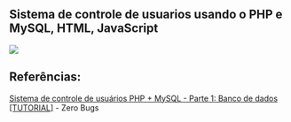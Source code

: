 ## Sistema de controle de usuarios usando o PHP e MySQL, HTML, JavaScript

<img src="https://adegaunibeer.caiorodriguesportfolios.com.br/imgsw_02.png">

## Referências:
[Sistema de controle de usuários PHP + MySQL - Parte 1: Banco de dados [TUTORIAL]](https://www.youtube.com/watch?v=vJKfVtRt-Qs&list=PLXmfQ3s1sas7z82_xe-M_N9WoSkOnpF6N&index=1) - Zero Bugs